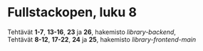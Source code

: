 # Fullstackopen, luku 8

Tehtävät **1-7**, **13-16**, **23** ja **26**, hakemisto *library-backend*,  
Tehtävät **8-12**, **17-22**, **24** ja **25**, hakemisto *library-frontend-main*